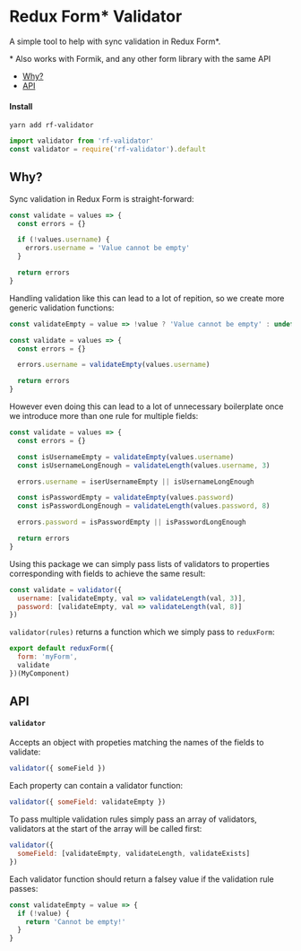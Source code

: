 # Redux Form* Validator

A simple tool to help with sync validation in Redux Form*.

\* Also works with Formik, and any other form library with the same API

* [Why?](#why)
* [API](#api)

#### Install
```
yarn add rf-validator
```

```js
import validator from 'rf-validator'
const validator = require('rf-validator').default
```

## Why?

Sync validation in Redux Form is straight-forward:
```js
const validate = values => {
  const errors = {}

  if (!values.username) {
    errors.username = 'Value cannot be empty'
  }

  return errors
}
```

Handling validation like this can lead to a lot of repition, so we create more generic validation functions:
```js
const validateEmpty = value => !value ? 'Value cannot be empty' : undefined

const validate = values => {
  const errors = {}

  errors.username = validateEmpty(values.username)

  return errors
}
```

However even doing this can lead to a lot of unnecessary boilerplate once we introduce more than one rule for multiple fields:
```js
const validate = values => {
  const errors = {}

  const isUsernameEmpty = validateEmpty(values.username)
  const isUsernameLongEnough = validateLength(values.username, 3)

  errors.username = iserUsernameEmpty || isUsernameLongEnough

  const isPasswordEmpty = validateEmpty(values.password)
  const isPasswordLongEnough = validateLength(values.password, 8)

  errors.password = isPasswordEmpty || isPasswordLongEnough

  return errors
}
```

Using this package we can simply pass lists of validators to properties corresponding with fields to achieve the same result:
```js
const validate = validator({
  username: [validateEmpty, val => validateLength(val, 3)],
  password: [validateEmpty, val => validateLength(val, 8)]
})
```

`validator(rules)` returns a function which we simply pass to `reduxForm`:
```js
export default reduxForm({
  form: 'myForm',
  validate
})(MyComponent)
```

## API

#### `validator`

Accepts an object with propeties matching the names of the fields to validate:
```js
validator({ someField })
```

Each property can contain a validator function:
```js
validator({ someField: validateEmpty })
```

To pass multiple validation rules simply pass an array of validators, validators at the start of the array will be called first:
```js
validator({
  someField: [validateEmpty, validateLength, validateExists]
})
```

Each validator function should return a falsey value if the validation rule passes:
```js
const validateEmpty = value => {
  if (!value) {
    return 'Cannot be empty!'
  }
}
```
